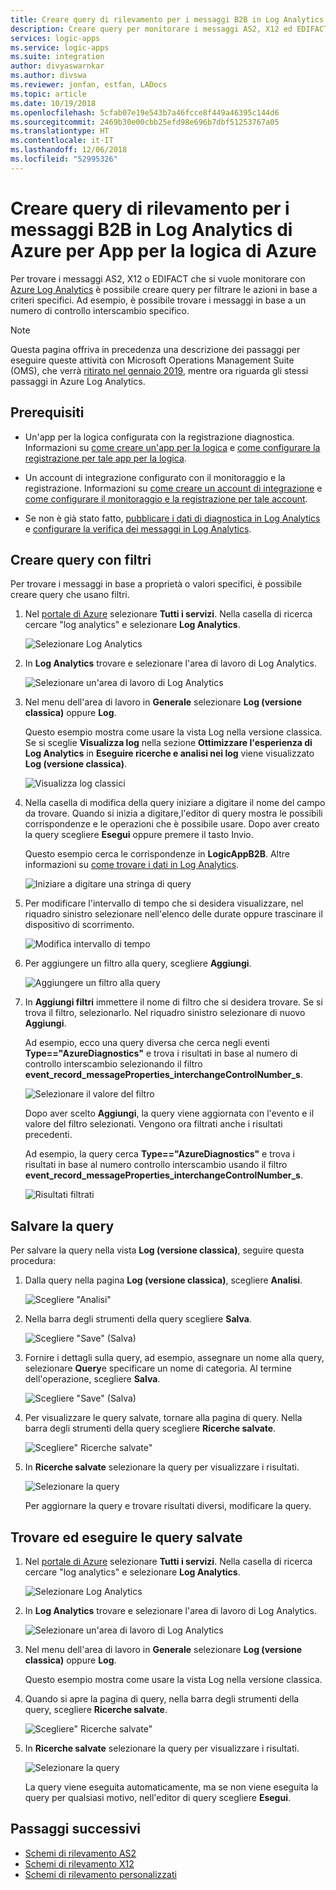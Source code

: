 ```yaml
---
title: Creare query di rilevamento per i messaggi B2B in Log Analytics - App per la logica di Azure | Microsoft Docs
description: Creare query per monitorare i messaggi AS2, X12 ed EDIFACT in Log Analytics di Azure per App per la logica di Azure
services: logic-apps
ms.service: logic-apps
ms.suite: integration
author: divyaswarnkar
ms.author: divswa
ms.reviewer: jonfan, estfan, LADocs
ms.topic: article
ms.date: 10/19/2018
ms.openlocfilehash: 5cfab07e19e543b7a46fcce8f449a46395c144d6
ms.sourcegitcommit: 2469b30e00cbb25efd98e696b7dbf51253767a05
ms.translationtype: HT
ms.contentlocale: it-IT
ms.lasthandoff: 12/06/2018
ms.locfileid: "52995326"
---
```

# <a name="create-tracking-queries-for-b2b-messages-in-azure-log-analytics-for-azure-logic-apps"></a>Creare query di rilevamento per i messaggi B2B in Log Analytics di Azure per App per la logica di Azure

Per trovare i messaggi AS2, X12 o EDIFACT che si vuole monitorare con [Azure Log Analytics](../log-analytics/log-analytics-overview.md) è possibile creare query per filtrare le azioni in base a criteri specifici. Ad esempio, è possibile trovare i messaggi in base a un numero di controllo interscambio specifico.

> [!NOTE]
> Questa pagina offriva in precedenza una descrizione dei passaggi per eseguire queste attività con Microsoft Operations Management Suite (OMS), che verrà [ritirato nel gennaio 2019](../azure-monitor/platform/oms-portal-transition.md), mentre ora riguarda gli stessi passaggi in Azure Log Analytics. 

## <a name="prerequisites"></a>Prerequisiti

* Un'app per la logica configurata con la registrazione diagnostica. Informazioni su [come creare un'app per la logica](quickstart-create-first-logic-app-workflow.md) e [come configurare la registrazione per tale app per la logica](../logic-apps/logic-apps-monitor-your-logic-apps.md#azure-diagnostics).

* Un account di integrazione configurato con il monitoraggio e la registrazione. Informazioni su [come creare un account di integrazione](../logic-apps/logic-apps-enterprise-integration-create-integration-account.md) e [come configurare il monitoraggio e la registrazione per tale account](../logic-apps/logic-apps-monitor-b2b-message.md).

* Se non è già stato fatto, [pubblicare i dati di diagnostica in Log Analytics](../logic-apps/logic-apps-track-b2b-messages-omsportal.md) e [configurare la verifica dei messaggi in Log Analytics](../logic-apps/logic-apps-track-b2b-messages-omsportal.md).

## <a name="create-queries-with-filters"></a>Creare query con filtri

Per trovare i messaggi in base a proprietà o valori specifici, è possibile creare query che usano filtri. 

1. Nel [portale di Azure](https://portal.azure.com) selezionare **Tutti i servizi**. Nella casella di ricerca cercare "log analytics" e selezionare **Log Analytics**.

   ![Selezionare Log Analytics](media/logic-apps-track-b2b-messages-omsportal-query-filter-control-number/find-log-analytics.png)

1. In **Log Analytics** trovare e selezionare l'area di lavoro di Log Analytics. 

   ![Selezionare un'area di lavoro di Log Analytics](media/logic-apps-track-b2b-messages-omsportal-query-filter-control-number/select-log-analytics-workspace.png)

1. Nel menu dell'area di lavoro in **Generale** selezionare **Log (versione classica)** oppure **Log**. 

   Questo esempio mostra come usare la vista Log nella versione classica. 
   Se si sceglie **Visualizza log** nella sezione **Ottimizzare l'esperienza di Log Analytics** in **Eseguire ricerche e analisi nei log** viene visualizzato **Log (versione classica)**. 

   ![Visualizza log classici](media/logic-apps-track-b2b-messages-omsportal-query-filter-control-number/view-classic-logs.png)

1. Nella casella di modifica della query iniziare a digitare il nome del campo da trovare. Quando si inizia a digitare,l'editor di query mostra le possibili corrispondenze e le operazioni che è possibile usare. Dopo aver creato la query scegliere **Esegui** oppure premere il tasto Invio.

   Questo esempio cerca le corrispondenze in **LogicAppB2B**. 
   Altre informazioni su [come trovare i dati in Log Analytics](../log-analytics/log-analytics-log-searches.md).

   ![Iniziare a digitare una stringa di query](media/logic-apps-track-b2b-messages-omsportal-query-filter-control-number/create-query.png)

1. Per modificare l'intervallo di tempo che si desidera visualizzare, nel riquadro sinistro selezionare nell'elenco delle durate oppure trascinare il dispositivo di scorrimento. 

   ![Modifica intervallo di tempo](media/logic-apps-track-b2b-messages-omsportal-query-filter-control-number/change-timeframe.png)

1. Per aggiungere un filtro alla query, scegliere **Aggiungi**. 

   ![Aggiungere un filtro alla query](media/logic-apps-track-b2b-messages-omsportal-query-filter-control-number/add-filter.png)

1. In **Aggiungi filtri** immettere il nome di filtro che si desidera trovare. Se si trova il filtro, selezionarlo. Nel riquadro sinistro selezionare di nuovo **Aggiungi**.

   Ad esempio, ecco una query diversa che cerca negli eventi **Type=="AzureDiagnostics"** e trova i risultati in base al numero di controllo interscambio selezionando il filtro **event_record_messageProperties_interchangeControlNumber_s**.

   ![Selezionare il valore del filtro](media/logic-apps-track-b2b-messages-omsportal-query-filter-control-number/filter-example.png)

   Dopo aver scelto **Aggiungi**, la query viene aggiornata con l'evento e il valore del filtro selezionati. 
   Vengono ora filtrati anche i risultati precedenti. 

   Ad esempio, la query cerca **Type=="AzureDiagnostics"** e trova i risultati in base al numero controllo interscambio usando il filtro **event_record_messageProperties_interchangeControlNumber_s**.

   ![Risultati filtrati](media/logic-apps-track-b2b-messages-omsportal-query-filter-control-number/filtered-results.png)

<a name="save-oms-query"></a>

## <a name="save-query"></a>Salvare la query

Per salvare la query nella vista **Log (versione classica)**, seguire questa procedura:

1. Dalla query nella pagina **Log (versione classica)**, scegliere **Analisi**. 

   ![Scegliere "Analisi"](media/logic-apps-track-b2b-messages-omsportal-query-filter-control-number/choose-analytics.png)

1. Nella barra degli strumenti della query scegliere **Salva**.

   ![Scegliere "Save" (Salva)](media/logic-apps-track-b2b-messages-omsportal-query-filter-control-number/save-query.png)

1. Fornire i dettagli sulla query, ad esempio, assegnare un nome alla query, selezionare **Query**e specificare un nome di categoria. Al termine dell'operazione, scegliere **Salva**.

   ![Scegliere "Save" (Salva)](media/logic-apps-track-b2b-messages-omsportal-query-filter-control-number/query-details.png)

1. Per visualizzare le query salvate, tornare alla pagina di query. Nella barra degli strumenti della query scegliere **Ricerche salvate**.

   ![Scegliere" Ricerche salvate"](media/logic-apps-track-b2b-messages-omsportal-query-filter-control-number/choose-saved-searches.png)

1. In **Ricerche salvate** selezionare la query per visualizzare i risultati. 

   ![Selezionare la query](media/logic-apps-track-b2b-messages-omsportal-query-filter-control-number/saved-query-results.png)

   Per aggiornare la query e trovare risultati diversi, modificare la query.

## <a name="find-and-run-saved-queries"></a>Trovare ed eseguire le query salvate

1. Nel [portale di Azure](https://portal.azure.com) selezionare **Tutti i servizi**. Nella casella di ricerca cercare "log analytics" e selezionare **Log Analytics**.

   ![Selezionare Log Analytics](media/logic-apps-track-b2b-messages-omsportal-query-filter-control-number/find-log-analytics.png)

1. In **Log Analytics** trovare e selezionare l'area di lavoro di Log Analytics. 

   ![Selezionare un'area di lavoro di Log Analytics](media/logic-apps-track-b2b-messages-omsportal-query-filter-control-number/select-log-analytics-workspace.png)

1. Nel menu dell'area di lavoro in **Generale** selezionare **Log (versione classica)** oppure **Log**. 

   Questo esempio mostra come usare la vista Log nella versione classica. 

1. Quando si apre la pagina di query, nella barra degli strumenti della query, scegliere **Ricerche salvate**.

   ![Scegliere" Ricerche salvate"](media/logic-apps-track-b2b-messages-omsportal-query-filter-control-number/choose-saved-searches.png)

1. In **Ricerche salvate** selezionare la query per visualizzare i risultati. 

   ![Selezionare la query](media/logic-apps-track-b2b-messages-omsportal-query-filter-control-number/saved-query-results.png) 

   La query viene eseguita automaticamente, ma se non viene eseguita la query per qualsiasi motivo, nell'editor di query scegliere **Esegui**.

## <a name="next-steps"></a>Passaggi successivi

* [Schemi di rilevamento AS2](../logic-apps/logic-apps-track-integration-account-as2-tracking-schemas.md)
* [Schemi di rilevamento X12](../logic-apps/logic-apps-track-integration-account-x12-tracking-schema.md)
* [Schemi di rilevamento personalizzati](../logic-apps/logic-apps-track-integration-account-custom-tracking-schema.md)
